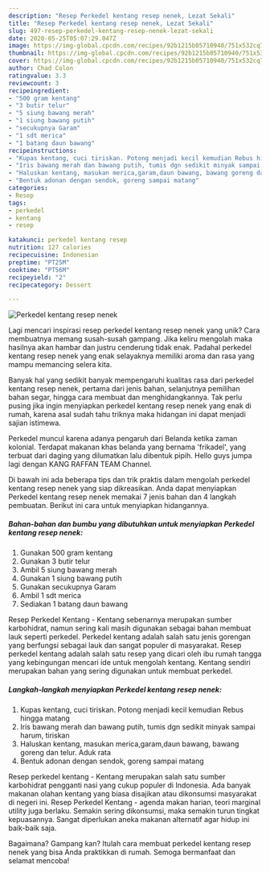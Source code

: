 ```yaml
---
description: "Resep Perkedel kentang resep nenek, Lezat Sekali"
title: "Resep Perkedel kentang resep nenek, Lezat Sekali"
slug: 497-resep-perkedel-kentang-resep-nenek-lezat-sekali
date: 2020-05-25T05:07:29.047Z
image: https://img-global.cpcdn.com/recipes/92b1215b05710940/751x532cq70/perkedel-kentang-resep-nenek-foto-resep-utama.jpg
thumbnail: https://img-global.cpcdn.com/recipes/92b1215b05710940/751x532cq70/perkedel-kentang-resep-nenek-foto-resep-utama.jpg
cover: https://img-global.cpcdn.com/recipes/92b1215b05710940/751x532cq70/perkedel-kentang-resep-nenek-foto-resep-utama.jpg
author: Chad Colon
ratingvalue: 3.3
reviewcount: 3
recipeingredient:
- "500 gram kentang"
- "3 butir telur"
- "5 siung bawang merah"
- "1 siung bawang putih"
- "secukupnya Garam"
- "1 sdt merica"
- "1 batang daun bawang"
recipeinstructions:
- "Kupas kentang, cuci tiriskan. Potong menjadi kecil kemudian Rebus hingga matang"
- "Iris bawang merah dan bawang putih, tumis dgn sedikit minyak sampai harum, tiriskan"
- "Haluskan kentang, masukan merica,garam,daun bawang, bawang goreng dan telur. Aduk rata"
- "Bentuk adonan dengan sendok, goreng sampai matang"
categories:
- Resep
tags:
- perkedel
- kentang
- resep

katakunci: perkedel kentang resep 
nutrition: 127 calories
recipecuisine: Indonesian
preptime: "PT25M"
cooktime: "PT56M"
recipeyield: "2"
recipecategory: Dessert

---
```



![Perkedel kentang resep nenek](https://img-global.cpcdn.com/recipes/92b1215b05710940/751x532cq70/perkedel-kentang-resep-nenek-foto-resep-utama.jpg)

Lagi mencari inspirasi resep perkedel kentang resep nenek yang unik? Cara membuatnya memang susah-susah gampang. Jika keliru mengolah maka hasilnya akan hambar dan justru cenderung tidak enak. Padahal perkedel kentang resep nenek yang enak selayaknya memiliki aroma dan rasa yang mampu memancing selera kita.

Banyak hal yang sedikit banyak mempengaruhi kualitas rasa dari perkedel kentang resep nenek, pertama dari jenis bahan, selanjutnya pemilihan bahan segar, hingga cara membuat dan menghidangkannya. Tak perlu pusing jika ingin menyiapkan perkedel kentang resep nenek yang enak di rumah, karena asal sudah tahu triknya maka hidangan ini dapat menjadi sajian istimewa.

Perkedel muncul karena adanya pengaruh dari Belanda ketika zaman kolonial. Terdapat makanan khas belanda yang bernama &#39;frikadel&#39;, yang terbuat dari daging yang dilumatkan lalu dibentuk pipih. Hello guys jumpa lagi dengan KANG RAFFAN TEAM Channel.


Di bawah ini ada beberapa tips dan trik praktis dalam mengolah perkedel kentang resep nenek yang siap dikreasikan. Anda dapat menyiapkan Perkedel kentang resep nenek memakai 7 jenis bahan dan 4 langkah pembuatan. Berikut ini cara untuk menyiapkan hidangannya.

<!--inarticleads1-->

##### Bahan-bahan dan bumbu yang dibutuhkan untuk menyiapkan Perkedel kentang resep nenek:

1. Gunakan 500 gram kentang
1. Gunakan 3 butir telur
1. Ambil 5 siung bawang merah
1. Gunakan 1 siung bawang putih
1. Gunakan secukupnya Garam
1. Ambil 1 sdt merica
1. Sediakan 1 batang daun bawang


Resep Perkedel Kentang - Kentang sebenarnya merupakan sumber karbohidrat, namun sering kali masih digunakan sebagai bahan membuat lauk seperti perkedel. Perkedel kentang adalah salah satu jenis gorengan yang berfungsi sebagai lauk dan sangat populer di masyarakat. Resep perkedel kentang adalah salah satu resep yang dicari oleh ibu rumah tangga yang kebingungan mencari ide untuk mengolah kentang. Kentang sendiri merupakan bahan yang sering digunakan untuk membuat perkedel. 

<!--inarticleads2-->

##### Langkah-langkah menyiapkan Perkedel kentang resep nenek:

1. Kupas kentang, cuci tiriskan. Potong menjadi kecil kemudian Rebus hingga matang
1. Iris bawang merah dan bawang putih, tumis dgn sedikit minyak sampai harum, tiriskan
1. Haluskan kentang, masukan merica,garam,daun bawang, bawang goreng dan telur. Aduk rata
1. Bentuk adonan dengan sendok, goreng sampai matang


Resep perkedel kentang - Kentang merupakan salah satu sumber karbohidrat pengganti nasi yang cukup populer di Indonesia. Ada banyak makanan olahan kentang yang biasa disajikan atau dikonsumsi masyarakat di negeri ini. Resep Perkedel Kentang - agenda makan harian, teori marginal utility juga berlaku. Semakin sering dikonsumsi, maka semakin turun tingkat kepuasannya. Sangat diperlukan aneka makanan alternatif agar hidup ini baik-baik saja. 

Bagaimana? Gampang kan? Itulah cara membuat perkedel kentang resep nenek yang bisa Anda praktikkan di rumah. Semoga bermanfaat dan selamat mencoba!
